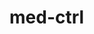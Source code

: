 <!-- This program has been developed by students from the bachelor Computer Science at
Utrecht University within the Software Project course.
© Copyright Utrecht University (Department of Information and Computing Sciences) -->
# med-ctrl